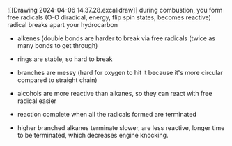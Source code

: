 ![[Drawing 2024-04-06 14.37.28.excalidraw]]
during combustion, you form free radicals (O-O diradical, energy, flip spin states, becomes reactive)
radical breaks apart your hydrocarbon
- alkenes (double bonds are harder to break via free radicals (twice as many bonds to get through)
- rings are stable, so hard to break
- branches are messy (hard for oxygen to hit it because it's more circular compared to straight chain)
- alcohols are more reactive than alkanes, so they can react with free radical easier

- reaction complete when all the radicals formed are terminated
- higher branched alkanes terminate slower, are less reactive, longer time to be terminated, which decreases engine knocking. 